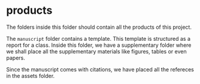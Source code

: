 # products

The folders inside this folder should contain all the products of this project.

 
The `manuscript` folder contains a template. This template is structured as a report for a class.
Inside this folder, we have a supplementary folder where we shall place all the supplementary materials like figures, tables or even papers.


Since the manuscript comes with citations, we have placed all the refereces in the assets folder.



